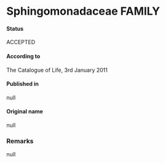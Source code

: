 Sphingomonadaceae FAMILY
=======

#### Status
ACCEPTED

#### According to
The Catalogue of Life, 3rd January 2011

#### Published in
null

#### Original name
null

### Remarks
null